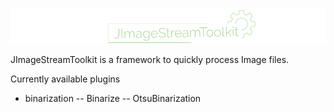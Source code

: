 ![JImageStreamToolkit Logo](https://github.com/kmisztal/JImageStreamToolkit/blob/master/JImageStreamToolkit_logo.png)

JImageStreamToolkit is a framework to quickly process Image files.

Currently available plugins
- binarization
-- Binarize
-- OtsuBinarization